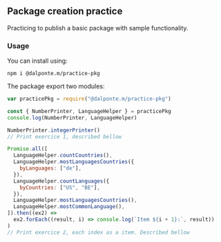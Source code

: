 ## Package creation practice

Practicing to publish a basic package with sample functionality.

### Usage

You can install using:

`npm i @dalponte.m/practice-pkg`

The package export two modules:

```javascript
var practicePkg = require("@dalponte.m/practice-pkg")

const { NumberPrinter, LanguageHelper } = practicePkg
console.log(NumberPrinter, LanguageHelper)

NumberPrinter.integerPrinter()
// Print exercice 1, described bellow

Promise.all([
  LanguageHelper.countCountries(),
  LanguageHelper.mostLanguagesCountries({
    byLanguages: ["de"],
  }),
  LanguageHelper.countLanguages({
    byCountries: ["US", "BE"],
  }),
  LanguageHelper.mostLanguagesCountries(),
  LanguageHelper.mostCommonLanguage(),
]).then((ex2) =>
  ex2.forEach((result, i) => console.log(`Item ${i + 1}:`, result))
)
// Print exercice 2, each index as a item. Described bellow
```
